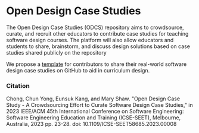 # Open Design Case Studies
The Open Design Case Studies (ODCS) repository aims to crowdsource, curate, and recruit other educators to contribute case studies for teaching software design courses. The platform will also allow educators and students to share, brainstorm, and discuss design solutions based on case studies shared publicly on the repository

We propose a [template](https://github.com/opendesigncasestudies/odcs-template) for contributors to share their real-world software design case studies on GitHub to aid in curriculum design. 


### Citation

Chong, Chun Yong, Eunsuk Kang, and Mary Shaw. "Open Design Case Study - A Crowdsourcing Effort to Curate Software Design Case Studies," in 2023 IEEE/ACM 45th International Conference on Software Engineering: Software Engineering Education and Training (ICSE-SEET), Melbourne, Australia, 2023 pp. 23-28. doi: 10.1109/ICSE-SEET58685.2023.00008
